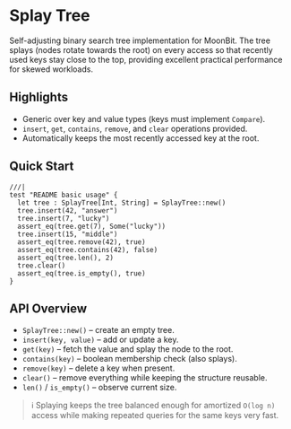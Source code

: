# Splay Tree

Self-adjusting binary search tree implementation for MoonBit. The tree splays
(nodes rotate towards the root) on every access so that recently used keys stay
close to the top, providing excellent practical performance for skewed
workloads.

## Highlights
- Generic over key and value types (keys must implement `Compare`).
- `insert`, `get`, `contains`, `remove`, and `clear` operations provided.
- Automatically keeps the most recently accessed key at the root.

## Quick Start
```moonbit
///|
test "README basic usage" {
  let tree : SplayTree[Int, String] = SplayTree::new()
  tree.insert(42, "answer")
  tree.insert(7, "lucky")
  assert_eq(tree.get(7), Some("lucky"))
  tree.insert(15, "middle")
  assert_eq(tree.remove(42), true)
  assert_eq(tree.contains(42), false)
  assert_eq(tree.len(), 2)
  tree.clear()
  assert_eq(tree.is_empty(), true)
}
```

## API Overview
- `SplayTree::new()` – create an empty tree.
- `insert(key, value)` – add or update a key.
- `get(key)` – fetch the value and splay the node to the root.
- `contains(key)` – boolean membership check (also splays).
- `remove(key)` – delete a key when present.
- `clear()` – remove everything while keeping the structure reusable.
- `len()` / `is_empty()` – observe current size.

> ℹ️ Splaying keeps the tree balanced enough for amortized `O(log n)` access
> while making repeated queries for the same keys very fast.

